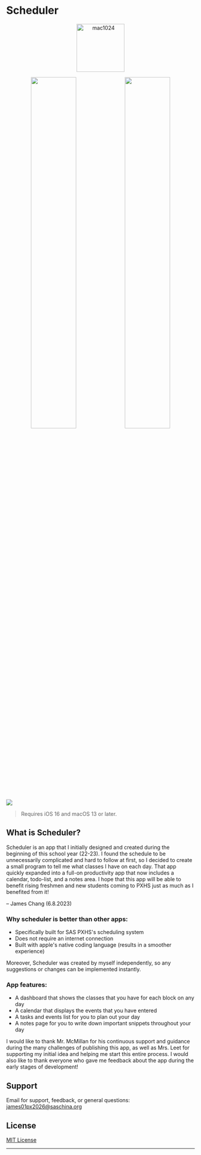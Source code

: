 # Scheduler

<p align="center" width="100%">
    <img width="128" alt="mac1024" src="https://github.com/Jameszjwchang/SchedulerApp/assets/120231221/8d6968d1-aed7-4801-96eb-3542e6fe871e">
</p>

<p align="center" width="100%">
    <img width="49%" src="https://github.com/Jameszjwchang/SchedulerApp/assets/120231221/0d899fe7-8ab6-415c-826d-07c2d68c88d7"> 
    <img width="49%" src="https://github.com/Jameszjwchang/SchedulerApp/assets/120231221/1d664e9c-7168-4c17-92bc-1435029ee71d"> 
</p>

[![](https://tools.applemediaservices.com/api/badges/download-on-the-app-store/black/en-us?size=250x83&releaseDate=1615852800)](https://apps.apple.com/us/app/scheduler-james-chang/id6449955070?mt=12)

> Requires iOS 16 and macOS 13 or later.

## What is Scheduler?

Scheduler is an app that I initially designed and created during the beginning of this school year (22-23). I found the schedule to be unnecessarily complicated and hard to follow at first, so I decided to create a small program to tell me what classes I have on each day. That app quickly expanded into a full-on productivity app that now includes a calendar, todo-list, and a notes area. I hope that this app will be able to benefit rising freshmen and new students coming to PXHS just as much as I benefited from it!

– James Chang (6.8.2023)

### Why scheduler is better than other apps:

- Specifically built for SAS PXHS's scheduling system
- Does not require an internet connection
- Built with apple's native coding language (results in a smoother experience)

Moreover, Scheduler was created by myself independently, so any suggestions or changes can be implemented instantly.

### App features:

- A dashboard that shows the classes that you have for each block on any day
- A calendar that displays the events that you have entered
- A tasks and events list for you to plan out your day
- A notes page for you to write down important snippets throughout your day

I would like to thank Mr. McMillan for his continuous support and guidance during the many challenges of publishing this app, as well as Mrs. Leet for supporting my initial idea and helping me start this entire process. I would also like to thank everyone who gave me feedback about the app during the early stages of development!

## Support

Email for support, feedback, or general questions: james01px2026@saschina.org

## License

[MIT License](https://github.com/Jameszjwchang/SchedulerApp/blob/main/LICENSE)

---
